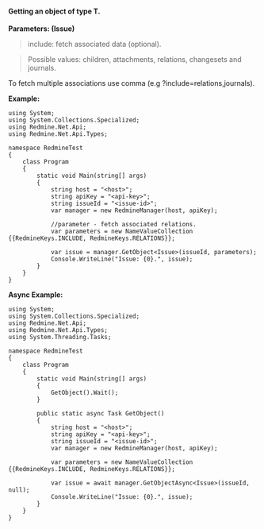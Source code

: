 #### Getting an object of type T. ####

**Parameters: (Issue)**

> include: fetch associated data (optional).

> Possible values: children, attachments, relations, changesets and journals.

To fetch multiple associations use comma (e.g ?include=relations,journals).

**Example:**
```
using System;
using System.Collections.Specialized;
using Redmine.Net.Api;
using Redmine.Net.Api.Types;

namespace RedmineTest
{
    class Program
    {
        static void Main(string[] args)
        {
            string host = "<host>";
            string apiKey = "<api-key>";
            string issueId = "<issue-id>";
            var manager = new RedmineManager(host, apiKey);

            //parameter - fetch associated relations.
            var parameters = new NameValueCollection {{RedmineKeys.INCLUDE, RedmineKeys.RELATIONS}};
      
            var issue = manager.GetObject<Issue>(issueId, parameters);
            Console.WriteLine("Issue: {0}.", issue);
        }
    }
}
```

**Async Example:**
```
using System;
using System.Collections.Specialized;
using Redmine.Net.Api;
using Redmine.Net.Api.Types;
using System.Threading.Tasks;

namespace RedmineTest
{
    class Program
    {
        static void Main(string[] args)
        {
            GetObject().Wait();
        }

        public static async Task GetObject()
        {
            string host = "<host>";
            string apiKey = "<api-key>";
            string issueId = "<issue-id>";
            var manager = new RedmineManager(host, apiKey);

            var parameters = new NameValueCollection {{RedmineKeys.INCLUDE, RedmineKeys.RELATIONS}};
      
            var issue = await manager.GetObjectAsync<Issue>(issueId, null);
            Console.WriteLine("Issue: {0}.", issue);
        }
    }
}
```